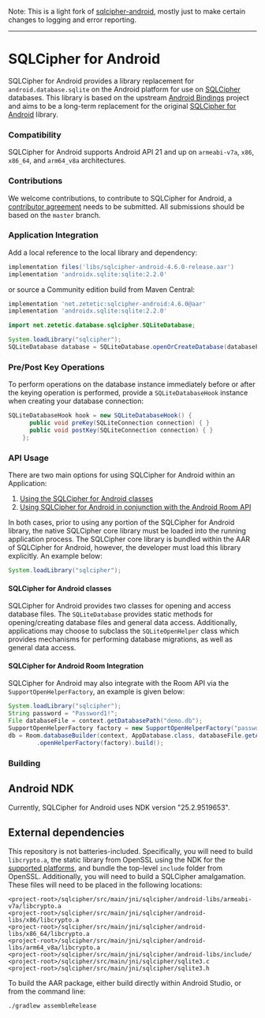 Note: This is a light fork of [sqlcipher-android](https://github.com/sqlcipher/sqlcipher-android), mostly just to make certain changes to logging and error reporting.

--------

# SQLCipher for Android

SQLCipher for Android provides a library replacement for `android.database.sqlite` on the Android platform for use on [SQLCipher](https://github.com/sqlcipher/sqlcipher) databases. This library is based on the upstream [Android Bindings](https://www.sqlite.org/android/doc/trunk/www/index.wiki) project and aims to be a long-term replacement for the original [SQLCipher for Android](https://github.com/sqlcipher/android-database-sqlcipher) library.

### Compatibility

SQLCipher for Android supports Android API 21 and up on `armeabi-v7a`, `x86`, `x86_64`, and `arm64_v8a` architectures.

### Contributions

We welcome contributions, to contribute to SQLCipher for Android, a [contributor agreement](https://www.zetetic.net/contributions/) needs to be submitted. All submissions should be based on the `master` branch.


### Application Integration

Add a local reference to the local library and dependency:

```groovy
implementation files('libs/sqlcipher-android-4.6.0-release.aar')
implementation 'androidx.sqlite:sqlite:2.2.0'
```

or source a Community edition build from Maven Central:

```groovy
implementation 'net.zetetic:sqlcipher-android:4.6.0@aar'
implementation 'androidx.sqlite:sqlite:2.2.0'
```

```java
import net.zetetic.database.sqlcipher.SQLiteDatabase;

System.loadLibrary("sqlcipher");
SQLiteDatabase database = SQLiteDatabase.openOrCreateDatabase(databaseFile, password, null, null, null);
```

### Pre/Post Key Operations

To perform operations on the database instance immediately before or after the keying operation is performed, provide a `SQLiteDatabaseHook` instance when creating your database connection:

```java
SQLiteDatabaseHook hook = new SQLiteDatabaseHook() {
      public void preKey(SQLiteConnection connection) { }
      public void postKey(SQLiteConnection connection) { }
    };
```

### API Usage

There are two main options for using SQLCipher for Android within an Application:

1. [Using the SQLCipher for Android classes](#sqlcipher-for-android-classes)
2. [Using SQLCipher for Android in conjunction with the Android Room API](#sqlcipher-for-android-room-integration)

In both cases, prior to using any portion of the SQLCipher for Android library, the native SQLCipher core library must be loaded into the running application process. The SQLCipher core library is bundled within the AAR of SQLCipher for Android, however, the developer must load this library explicitly. An example below:

```java
System.loadLibrary("sqlcipher");
```

#### SQLCipher for Android classes

SQLCipher for Android provides two classes for opening and access database files. The `SQLiteDatabase` provides static methods for opening/creating database files and general data access.
Additionally, applications may choose to subclass the `SQLiteOpenHelper` class which provides mechanisms for performing database migrations, as well as general data access.

#### SQLCipher for Android Room Integration

SQLCipher for Android may also integrate with the Room API via the `SupportOpenHelperFactory`, an example is given below:

```java
System.loadLibrary("sqlcipher");
String password = "Password1!";
File databaseFile = context.getDatabasePath("demo.db");
SupportOpenHelperFactory factory = new SupportOpenHelperFactory("password.getBytes(StandardCharsets.UTF_8));
db = Room.databaseBuilder(context, AppDatabase.class, databaseFile.getAbsolutePath())
        .openHelperFactory(factory).build();
```

### Building 

## Android NDK

Currently, SQLCipher for Android uses NDK version "25.2.9519653".

## External dependencies

This repository is not batteries-included. Specifically, you will need to build `libcrypto.a`, the static library from OpenSSL using the NDK for the [supported platforms](#compatibility), and bundle the top-level `include` folder from OpenSSL. Additionally, you will need to build a SQLCipher amalgamation. These files will need to be placed in the following locations:

```
<project-root>/sqlcipher/src/main/jni/sqlcipher/android-libs/armeabi-v7a/libcrypto.a
<project-root>/sqlcipher/src/main/jni/sqlcipher/android-libs/x86/libcrypto.a
<project-root>/sqlcipher/src/main/jni/sqlcipher/android-libs/x86_64/libcrypto.a
<project-root>/sqlcipher/src/main/jni/sqlcipher/android-libs/arm64_v8a/libcrypto.a
<project-root>/sqlcipher/src/main/jni/sqlcipher/android-libs/include/
<project-root>/sqlcipher/src/main/jni/sqlcipher/sqlite3.c
<project-root>/sqlcipher/src/main/jni/sqlcipher/sqlite3.h
```

To build the AAR package, either build directly within Android Studio, or from the command line:

```
./gradlew assembleRelease
```

